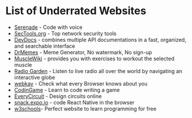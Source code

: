 # List of Underrated Websites

- [Serenade](https://serenade.ai/) - Code with voice
- [SecTools.org](https://sectools.org/) - Top network security tools
- [DevDocs](https://devdocs.io) - combines multiple API documentations in a fast, organized, and searchable interface
- [DrMemes](https://www.drmemes.com/) - Meme Generator, No watermark, No sign-up
- [MuscleWiki](https://musclewiki.com/) - provides you with exercises to workout the selected muscle
- [Radio Garden](https://radio.garden/) - Listen to live radio all over the world by navigating an interactive globe
- [webkay](https://webkay.robinlinus.com/) - Check what every Browser knows about you
- [CodinGame](https://www.codingame.com/) - Learn to code writing a game
- [EveryCircuit](https://everycircuit.com/app) - Design circuits online
- [snack.expo.io](https://snack.expo.io/) - code React Native in the browser
- [w3schools](https://www.w3schools.com/)- Perfect website to learn programming for free

<!-- [bennettfeely](https://www.bennettfeely.com/clippy/) - Exclusive for Frontend developer -->
